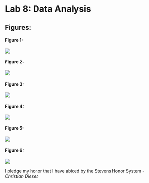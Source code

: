 # Lab 8: Data Analysis
## Figures:
#### Figure 1:
![](https://github.com/cdiesen/EE-322/blob/main/lab8/imagesAndResources/Figure_1a.png)

#### Figure 2:
![](https://github.com/cdiesen/EE-322/blob/main/lab8/imagesAndResources/Figure_2a.png)

#### Figure 3:
![](https://github.com/cdiesen/EE-322/blob/main/lab8/imagesAndResources/Figure_3a.png)

#### Figure 4:
![](https://github.com/cdiesen/EE-322/blob/main/lab8/imagesAndResources/Figure_4a.png)

#### Figure 5:
![](https://github.com/cdiesen/EE-322/blob/main/lab8/imagesAndResources/Figure_5a.png)

#### Figure 6:
![](https://github.com/cdiesen/EE-322/blob/main/lab8/imagesAndResources/Figure_6a.png)

I pledge my honor that I have abided by the Stevens Honor System - *Christian Diesen*
